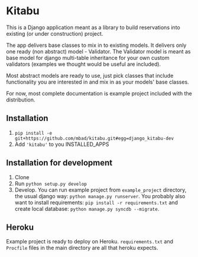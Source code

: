 Kitabu
======

This is a Django application meant as a library to build reservations into existing (or under construction) project. 

The app delivers base classes to mix in to existing models. It delivers only one ready (non abstract) model - Validator. The Validator model is meant as base model for django multi-table inheritance for your own custom validators (examples we thought would be useful are included).


Most abstract models are ready to use, just pick classes that include functionality you are interested in and mix in as your models' base classes.

For now, most complete documentation is example project included with the distribution.

Installation
------------

1. `pip install -e git+https://github.com/mbad/kitabu.git#egg=django_kitabu-dev`
1. Add `'kitabu'` to you INSTALLED_APPS

Installation for development
----------------------------

1. Clone
1. Run `python setup.py develop`
1. Develop. You can run example project from `example_project` directory, the usual django way: `python manage.py runserver`. You probably also want to install requirements: `pip install -r requirements.txt` and create local database: `python manage.py syncdb --migrate`.

Heroku
------

Example project is ready to deploy on Heroku. ``requirements.txt`` and ``Procfile`` files in the main directory are all that heroku expects.

